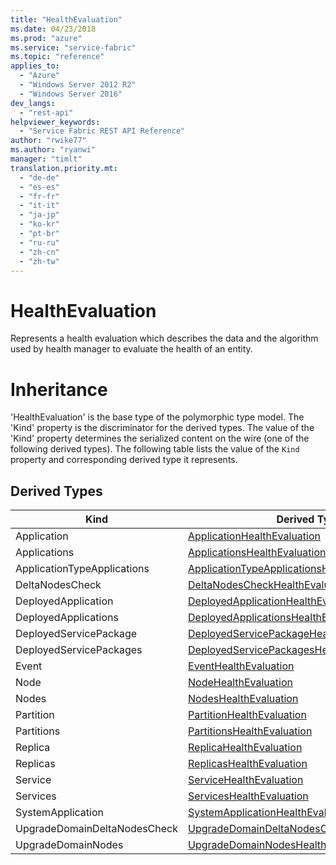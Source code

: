 ```yaml
---
title: "HealthEvaluation"
ms.date: 04/23/2018
ms.prod: "azure"
ms.service: "service-fabric"
ms.topic: "reference"
applies_to: 
  - "Azure"
  - "Windows Server 2012 R2"
  - "Windows Server 2016"
dev_langs: 
  - "rest-api"
helpviewer_keywords: 
  - "Service Fabric REST API Reference"
author: "rwike77"
ms.author: "ryanwi"
manager: "timlt"
translation.priority.mt: 
  - "de-de"
  - "es-es"
  - "fr-fr"
  - "it-it"
  - "ja-jp"
  - "ko-kr"
  - "pt-br"
  - "ru-ru"
  - "zh-cn"
  - "zh-tw"
---
```

# HealthEvaluation

Represents a health evaluation which describes the data and the algorithm used by health manager to evaluate the health of an entity.
# Inheritance

'HealthEvaluation' is the base type of the polymorphic type model. The 'Kind' property is the discriminator for the derived types. 
The value of the 'Kind' property determines the serialized content on the wire (one of the following derived types). 
The following table lists the value of the `Kind` property and corresponding derived type it represents.
## Derived Types

| Kind | Derived Type |
| --- | --- | 
| Application | [ApplicationHealthEvaluation](sfclient-v62-model-applicationhealthevaluation.md) |
| Applications | [ApplicationsHealthEvaluation](sfclient-v62-model-applicationshealthevaluation.md) |
| ApplicationTypeApplications | [ApplicationTypeApplicationsHealthEvaluation](sfclient-v62-model-applicationtypeapplicationshealthevaluation.md) |
| DeltaNodesCheck | [DeltaNodesCheckHealthEvaluation](sfclient-v62-model-deltanodescheckhealthevaluation.md) |
| DeployedApplication | [DeployedApplicationHealthEvaluation](sfclient-v62-model-deployedapplicationhealthevaluation.md) |
| DeployedApplications | [DeployedApplicationsHealthEvaluation](sfclient-v62-model-deployedapplicationshealthevaluation.md) |
| DeployedServicePackage | [DeployedServicePackageHealthEvaluation](sfclient-v62-model-deployedservicepackagehealthevaluation.md) |
| DeployedServicePackages | [DeployedServicePackagesHealthEvaluation](sfclient-v62-model-deployedservicepackageshealthevaluation.md) |
| Event | [EventHealthEvaluation](sfclient-v62-model-eventhealthevaluation.md) |
| Node | [NodeHealthEvaluation](sfclient-v62-model-nodehealthevaluation.md) |
| Nodes | [NodesHealthEvaluation](sfclient-v62-model-nodeshealthevaluation.md) |
| Partition | [PartitionHealthEvaluation](sfclient-v62-model-partitionhealthevaluation.md) |
| Partitions | [PartitionsHealthEvaluation](sfclient-v62-model-partitionshealthevaluation.md) |
| Replica | [ReplicaHealthEvaluation](sfclient-v62-model-replicahealthevaluation.md) |
| Replicas | [ReplicasHealthEvaluation](sfclient-v62-model-replicashealthevaluation.md) |
| Service | [ServiceHealthEvaluation](sfclient-v62-model-servicehealthevaluation.md) |
| Services | [ServicesHealthEvaluation](sfclient-v62-model-serviceshealthevaluation.md) |
| SystemApplication | [SystemApplicationHealthEvaluation](sfclient-v62-model-systemapplicationhealthevaluation.md) |
| UpgradeDomainDeltaNodesCheck | [UpgradeDomainDeltaNodesCheckHealthEvaluation](sfclient-v62-model-upgradedomaindeltanodescheckhealthevaluation.md) |
| UpgradeDomainNodes | [UpgradeDomainNodesHealthEvaluation](sfclient-v62-model-upgradedomainnodeshealthevaluation.md) |

